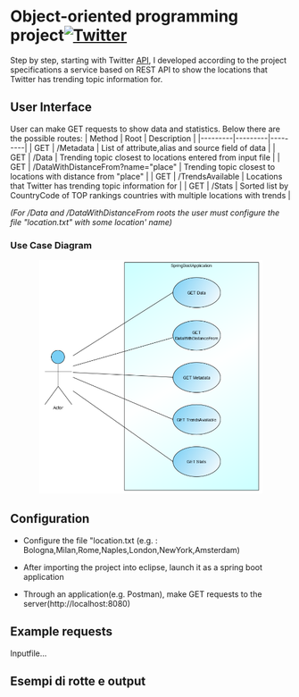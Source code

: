 # Object-oriented programming project[![Twitter](https://www.google.com/url?sa=i&url=https%3A%2F%2Fit.wikipedia.org%2Fwiki%2FFile%3ATwitter_bird_logo.png&psig=AOvVaw04yAM4rxAVTzFsE_Dq25vj&ust=1591344832033000&source=images&cd=vfe&ved=0CAIQjRxqFwoTCMDio8_b5-kCFQAAAAAdAAAAABAD)](https://developer.twitter.com/en/docs/trends/locations-with-trending-topics/api-reference/get-trends-closest)
Step by step, starting with Twitter [API](https://developer.twitter.com/en/docs/trends/locations-with-trending-topics/api-reference/get-trends-closest), I developed according to the project specifications a service based on REST API to show the locations that Twitter has trending topic information for.

## User Interface

User can make GET requests to show data and statistics. Below there are the possible routes:
| Method | Root | Description | 
|---------|---------|---------|
| GET | /Metadata | List of attribute,alias and source field of data | 
| GET | /Data | Trending topic closest to locations entered from input file |
| GET | /DataWithDistanceFrom?name="place" | Trending topic closest to locations with distance from "place" |
| GET | /TrendsAvailable | Locations that Twitter has trending topic information for |
| GET | /Stats | Sorted list by CountryCode of TOP rankings countries with multiple locations with trends |

_(For /Data and /DataWithDistanceFrom roots the user must configure the file "location.txt" with some location' name)_

### Use Case Diagram

<p align="center">
  <img src="https://github.com/AndreaCamilloni/OOP2020/blob/master/varie/UseCase.png" width="400" title="UseCase">
</p>

## Configuration

 - Configure the file "location.txt (e.g. : Bologna,Milan,Rome,Naples,London,NewYork,Amsterdam)
	
 - After importing the project into eclipse, launch it as a spring boot application
 
 - Through an application(e.g. Postman), make GET requests to the server(http://localhost:8080)
	
## Example requests

	
Inputfile...

## Esempi di rotte e output

